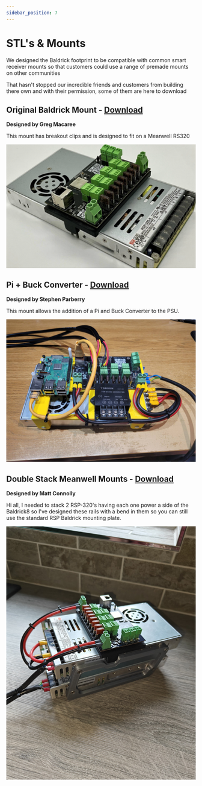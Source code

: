 ```yaml
---
sidebar_position: 7
---
```


# STL's & Mounts
We designed the Baldrick footprint to be compatible with common smart receiver mounts so that customers could use a range of premade mounts on other communities 

That hasn't stopped our incredible friends and customers from building there own and with their permission, some of them are here to download

## Original Baldrick Mount - [Download](../img/stls/RSP-320-Baldrick.stl)
<b> Designed by Greg Macaree</b>

This mount has breakout clips and is designed to fit on a Meanwell RS320

![Baldrick Mount Default](../img/stl-greg.png)

## Pi + Buck Converter - [Download](../img/stls/Pi-Buck-Baldrick.stl)
<b> Designed by Stephen Parberry</b>

This mount allows the addition of a Pi and Buck Converter to the PSU.

![Baldrick Mount Pi & Buck Converter](../img/stl-stephen.jpg)

## Double Stack Meanwell Mounts - [Download](../img/stls/Baldrick_Matt.zip)
<b> Designed by Matt Connolly</b>

Hi all,  I needed to stack 2 RSP-320's having each one power a side of the Baldrick8 so I've designed these rails with a bend in them so you can still use the standard RSP Baldrick mounting plate.  

![Baldrick Mount Pi & Buck Converter](../img/stl-matt.jpg)




